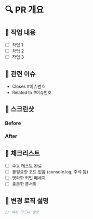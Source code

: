 # 🔍 PR 개요

<!-- PR에 대한 간단한 설명을 작성해주세요 -->

## 📝 작업 내용

<!-- 구현한 기능에 대해 자세히 작성해주세요 -->

- [ ] 작업 1
- [ ] 작업 2
- [ ] 작업 3

## 🔗 관련 이슈

<!-- 관련된 이슈를 연결해주세요 -->

- Closes #이슈번호
- Related to #이슈번호

## 📸 스크린샷

<!-- UI 변경사항이 있다면 스크린샷을 첨부해주세요 -->

### Before

<!-- 변경 전 스크린샷 -->

### After

<!-- 변경 후 스크린샷 -->

## 🧪 체크리스트

<!-- 테스트 항목을 체크해주세요 -->

- [ ] 수동 테스트 완료
- [ ] 불필요한 코드 없음 (console.log, 주석 등)
- [ ] 명확한 커밋 메세지
- [ ] 충분한 문서화

## 🔄 변경 로직 설명

<!-- 주요 로직 변경사항을 설명해주세요 -->

```js
// 예시 코드나 설명
```
